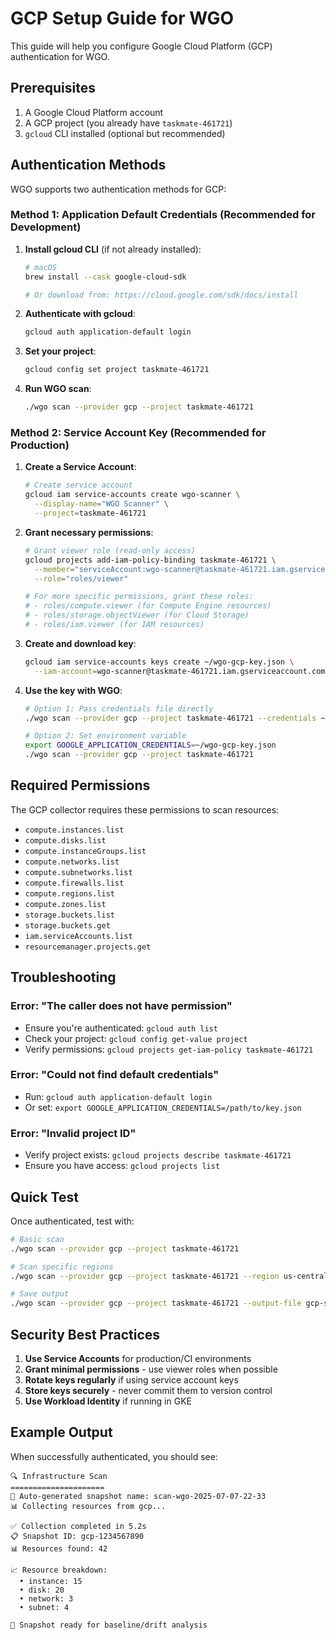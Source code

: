 # GCP Setup Guide for WGO

This guide will help you configure Google Cloud Platform (GCP) authentication for WGO.

## Prerequisites

1. A Google Cloud Platform account
2. A GCP project (you already have `taskmate-461721`)
3. `gcloud` CLI installed (optional but recommended)

## Authentication Methods

WGO supports two authentication methods for GCP:

### Method 1: Application Default Credentials (Recommended for Development)

1. **Install gcloud CLI** (if not already installed):
   ```bash
   # macOS
   brew install --cask google-cloud-sdk
   
   # Or download from: https://cloud.google.com/sdk/docs/install
   ```

2. **Authenticate with gcloud**:
   ```bash
   gcloud auth application-default login
   ```

3. **Set your project**:
   ```bash
   gcloud config set project taskmate-461721
   ```

4. **Run WGO scan**:
   ```bash
   ./wgo scan --provider gcp --project taskmate-461721
   ```

### Method 2: Service Account Key (Recommended for Production)

1. **Create a Service Account**:
   ```bash
   # Create service account
   gcloud iam service-accounts create wgo-scanner \
     --display-name="WGO Scanner" \
     --project=taskmate-461721
   ```

2. **Grant necessary permissions**:
   ```bash
   # Grant viewer role (read-only access)
   gcloud projects add-iam-policy-binding taskmate-461721 \
     --member="serviceAccount:wgo-scanner@taskmate-461721.iam.gserviceaccount.com" \
     --role="roles/viewer"
   
   # For more specific permissions, grant these roles:
   # - roles/compute.viewer (for Compute Engine resources)
   # - roles/storage.objectViewer (for Cloud Storage)
   # - roles/iam.viewer (for IAM resources)
   ```

3. **Create and download key**:
   ```bash
   gcloud iam service-accounts keys create ~/wgo-gcp-key.json \
     --iam-account=wgo-scanner@taskmate-461721.iam.gserviceaccount.com
   ```

4. **Use the key with WGO**:
   ```bash
   # Option 1: Pass credentials file directly
   ./wgo scan --provider gcp --project taskmate-461721 --credentials ~/wgo-gcp-key.json
   
   # Option 2: Set environment variable
   export GOOGLE_APPLICATION_CREDENTIALS=~/wgo-gcp-key.json
   ./wgo scan --provider gcp --project taskmate-461721
   ```

## Required Permissions

The GCP collector requires these permissions to scan resources:

- `compute.instances.list`
- `compute.disks.list`
- `compute.instanceGroups.list`
- `compute.networks.list`
- `compute.subnetworks.list`
- `compute.firewalls.list`
- `compute.regions.list`
- `compute.zones.list`
- `storage.buckets.list`
- `storage.buckets.get`
- `iam.serviceAccounts.list`
- `resourcemanager.projects.get`

## Troubleshooting

### Error: "The caller does not have permission"
- Ensure you're authenticated: `gcloud auth list`
- Check your project: `gcloud config get-value project`
- Verify permissions: `gcloud projects get-iam-policy taskmate-461721`

### Error: "Could not find default credentials"
- Run: `gcloud auth application-default login`
- Or set: `export GOOGLE_APPLICATION_CREDENTIALS=/path/to/key.json`

### Error: "Invalid project ID"
- Verify project exists: `gcloud projects describe taskmate-461721`
- Ensure you have access: `gcloud projects list`

## Quick Test

Once authenticated, test with:

```bash
# Basic scan
./wgo scan --provider gcp --project taskmate-461721

# Scan specific regions
./wgo scan --provider gcp --project taskmate-461721 --region us-central1,us-east1

# Save output
./wgo scan --provider gcp --project taskmate-461721 --output-file gcp-snapshot.json
```

## Security Best Practices

1. **Use Service Accounts** for production/CI environments
2. **Grant minimal permissions** - use viewer roles when possible
3. **Rotate keys regularly** if using service account keys
4. **Store keys securely** - never commit them to version control
5. **Use Workload Identity** if running in GKE

## Example Output

When successfully authenticated, you should see:

```
🔍 Infrastructure Scan
=====================
📝 Auto-generated snapshot name: scan-wgo-2025-07-07-22-33
📊 Collecting resources from gcp...

✅ Collection completed in 5.2s
📋 Snapshot ID: gcp-1234567890
📊 Resources found: 42

📈 Resource breakdown:
  • instance: 15
  • disk: 20
  • network: 3
  • subnet: 4

💾 Snapshot ready for baseline/drift analysis
```